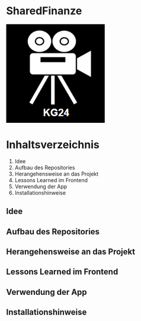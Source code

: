 # SharedFinanze

 <img alt ="ShaFi Logo" src="Doku_Unterlagen\KG24_LOGO.png">

 # Inhaltsverzeichnis 

 1) Idee
 2) Aufbau des Repositories
 3) Herangehensweise an das Projekt
 4) Lessons Learned im Frontend
 5) Verwendung der App
 6) Installationshinweise


## Idee



## Aufbau des Repositories



## Herangehensweise an das Projekt



## Lessons Learned im Frontend



## Verwendung der App



## Installationshinweise







<!-- ## Development server

Run `ng serve` for a dev server. Navigate to `http://localhost:4200/`. The app will automatically reload if you change any of the source files.

## Code scaffolding

Run `ng generate component component-name` to generate a new component. You can also use `ng generate directive|pipe|service|class|guard|interface|enum|module`.

## Build

Run `ng build` to build the project. The build artifacts will be stored in the `dist/` directory.

## Running unit tests

Run `ng test` to execute the unit tests via [Karma](https://karma-runner.github.io).

## Running end-to-end tests

Run `ng e2e` to execute the end-to-end tests via a platform of your choice. To use this command, you need to first add a package that implements end-to-end testing capabilities.

## Further help

To get more help on the Angular CLI use `ng help` or go check out the [Angular CLI Overview and Command Reference](https://angular.io/cli) page. -->
 